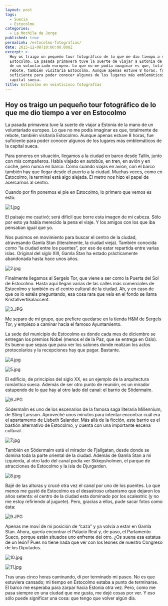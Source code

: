 ```yaml
---
layout: post
tags:
  - Suecia
  - Estocolmo
categories:
  - La Mochila de Jorge
published: true
permalink: /estocolmo-fotografias/
date: 2015-12-08T10:00:00.000Z
excerpt: >-
  Hoy os traigo un pequeño tour fotográfico de lo que me dio tiempo a ver en
  Estocolmo. La pasada primavera tuve la suerte de viajar a Estonia de la mano
  de un voluntariado europeo. Lo que no me podía imaginar es que, totalmente de
  rebote, también visitaría Estocolmo. Aunque apenas estuve 8 horas, fue
  suficiente para poder conocer algunos de los lugares más emblemáticos de la
  capital sueca.
title: Estocolmo en veinticinco fotografías
---
```

## Hoy os traigo un pequeño tour fotográfico de lo que me dio tiempo a ver en Estocolmo
La pasada primavera tuve la suerte de viajar a Estonia de la mano de un voluntariado europeo. Lo que no me podía imaginar es que, totalmente de rebote, también visitaría Estocolmo. Aunque apenas estuve 8 horas, fue suficiente para poder conocer algunos de los lugares más emblemáticos de la capital sueca. 

Para poneros en situación, llegamos a la ciudad en barco desde Tallín, junto con mis compañeros. Había viajado en autobús, en tren, en avión y en coche, pero nunca en barco. Como cuando viajas en avión, con el barco también hay que llegar desde el puerto a la ciudad. Muchas veces, como en Estocolmo, la terminal está algo alejada. El metro nos hizo el papel de acercarnos al centro.

Cuando por fin ponemos el pie en Estocolmo, lo primero que vemos es esto: 

![1.jpg]({{site.baseurl}}/_img/estocolmo/1.jpg)

El paisaje me cautivó; será dificil que borre esta imagen de mi cabeza. Sólo por esto ya había merecido la pena el viaje. Y los amigos con los que iba pensaban igual que yo.

Nos pusimos en movimiento para buscar el centro de la ciudad, atravesando Gamla Stan (literalmente, la ciudad vieja). También conocida como “la ciudad entre los puentes”, por eso de estar repartida entre varias islas. Original del siglo XIII, Gamla Stan ha estado prácticamente abandonada hasta hace unos años.

![2.jpg]({{site.baseurl}}/_img/estocolmo/2.jpg)

Finalmente llegamos al Sergels Tor, que viene a ser como la Puerta del Sol de Estocolmo. Hasta aquí llegan varias de las calles más comerciales de Estocolmo y también es el centro cultural de la ciudad. Ah, y en caso de que os lo estéis preguntando, esa cosa rara que veis en el fondo se llama Kristallvertikalaccent. 

![3.JPG]({{site.baseurl}}/_img/estocolmo/3.JPG)

Me separo de mi grupo, que prefiere quedarse en la tienda H&M de Sergels Tor, y empiezo a caminar hacia el famoso Ayuntamiento. 

La sede del municipio de Estocolmo es donde cada mes de diciembre se entregan los premios Nobel (menos el de la Paz, que se entrega en Oslo). Es bueno que sepas que para ver los salones donde realizan los actos protocolarios y la recepciones hay que pagar. Bastante. 

![4.jpg]({{site.baseurl}}/_img/estocolmo/4.jpg)

![5.jpg]({{site.baseurl}}/_img/estocolmo/5.jpg)

El edificio, de principios del siglo XX, es un ejemplo de la arquitectura romántica sueca. Además de ser otro punto de reunión, es un mirador estupendo de lo que hay al otro lado del canal: el barrio de Södermalm. 

![6.JPG]({{site.baseurl}}/_img/estocolmo/6.JPG)

Södermalm es uno de los escenarios de la famosa saga literaria Millennium, de Stieg Larsson. Aproveché unos minutos para intentar encontrar cuál era el apartamento de Lisbeth Salander. Más allá de la ficción, este barrio es el bastión alternativo de Estocolmo, y cuenta con una importante escena cultural. 

![7.jpg]({{site.baseurl}}/_img/estocolmo/7.jpg)

También en Södermalm está el mirador de Fjallgatan, desde donde se domina toda la parte oriental de la ciudad. Además de Gamla Stan a mi izquierda, al otro lado del canal podía ver Skkepsholmen, el parque de atracciones de Estocolmo y la isla de Djurgarden.

![8.jpg]({{site.baseurl}}/_img/estocolmo/8.jpg)

Bajé de las alturas y crucé otra vez el canal por uno de los puentes. Lo que menos me gustó de Estocolmo es el desastroso urbanismo que dejaron los años setenta: el centro de la ciudad esta dominado por los scalextric (y no me estoy refiriendo al juguete). Pero, gracias a ellos, pude sacar fotos como ésta:

![9.JPG]({{site.baseurl}}/_img/estocolmo/9.JPG)

Apenas me moví de mi posición de “caza” y ya volvía a estar en Gamla Stan. Ahora, quería encontrar el Palacio Real y, de paso, el Parlamento Sueco, porque están situados uno enfrente del otro. ¿Os suena esa estatua de un león? Pues no tiene nada que ver con los leones de nuestro Congreso de los Diputados. 

![10.jpg]({{site.baseurl}}/_img/estocolmo/10.jpg)

![11.jpg]({{site.baseurl}}/_img/estocolmo/11.jpg)

Tras unas cinco horas caminando, dí por terminado mi paseo. No es que estuviera cansado; mi tiempo en Estocolmo estaba a punto de terminarse. El barco me esperaba para zarpar hacia Estonia otra vez. Pero, como me pasa siempre en una ciudad que me gusta, me dejé cosas por ver. Y eso sólo puede significar una cosa: que tengo que volver algún día.